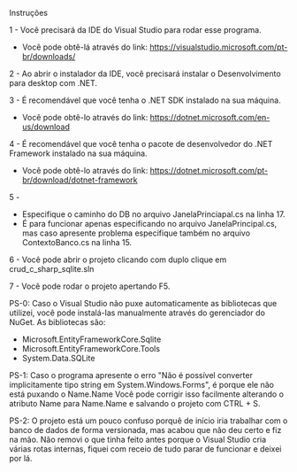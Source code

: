 Instruções

1 - Você precisará da IDE do Visual Studio para rodar esse programa.
- Você pode obtê-lá através do link: https://visualstudio.microsoft.com/pt-br/downloads/

2 - Ao abrir o instalador da IDE, você precisará instalar o Desenvolvimento para desktop com .NET.

3 - É recomendável que você tenha o .NET SDK instalado na sua máquina.
- Você pode obtê-lo através do link: https://dotnet.microsoft.com/en-us/download

4 - É recomendável que você tenha o pacote de desenvolvedor do .NET Framework instalado na sua máquina.
- Você pode obtê-lo através do link: https://dotnet.microsoft.com/pt-br/download/dotnet-framework

5 -
- Especifique o caminho do DB no arquivo JanelaPrinciapal.cs na linha 17.
- É para funcionar apenas especificando no arquivo JanelaPrincipal.cs, mas caso apresente problema especifique também no arquivo ContextoBanco.cs na linha 15.

6 - Você pode abrir o projeto clicando com duplo clique em crud_c_sharp_sqlite.sln

7 - Você pode rodar o projeto apertando F5.

PS-0:
Caso o Visual Studio não puxe automaticamente as bibliotecas que utilizei, você pode instalá-las manualmente através do gerenciador do NuGet.
As bibliotecas são:

- Microsoft.EntityFrameworkCore.Sqlite
- Microsoft.EntityFrameworkCore.Tools
- System.Data.SQLite

PS-1:
Caso o programa apresente o erro "Não é possível converter implicitamente tipo string em System.Windows.Forms", é porque ele não está puxando o Name.Name
Você pode corrigir isso facilmente alterando o atributo Name para Name.Name e salvando o projeto com CTRL + S.

PS-2:
O projeto está um pouco confuso porquê de início iria trabalhar com o banco de dados de forma versionada, mas acabou que não deu certo e fiz na mão. Não removi o que tinha feito antes porque o Visual Studio cria várias rotas internas, fiquei com receio de tudo parar de funcionar e deixei por lá.
